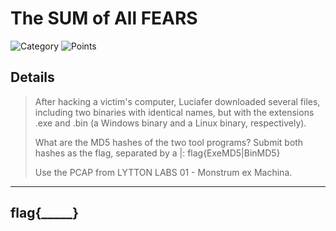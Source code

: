 # The SUM of All FEARS
![Category](http://img.shields.io/badge/Category-Traffic_Analysis-orange?style=for-the-badge) ![Points](http://img.shields.io/badge/Points-50-brightgreen?style=for-the-badge)

## Details

>After hacking a victim's computer, Luciafer downloaded several files, including two binaries with identical names, but with the extensions .exe and .bin (a Windows binary and a Linux binary, respectively).
>
>What are the MD5 hashes of the two tool programs? Submit both hashes as the flag, separated by a |: flag{ExeMD5|BinMD5}
>
>Use the PCAP from LYTTON LABS 01 - Monstrum ex Machina.
---

## flag{_____}
